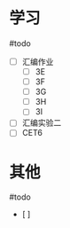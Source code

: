 # 学习
#todo
- [ ] 汇编作业
	- [ ] 3E
	- [ ] 3F
	- [ ] 3G
	- [ ] 3H
	- [ ] 3I
- [ ] 汇编实验二
- [ ] CET6

# 其他
#todo 
- [ ] 
